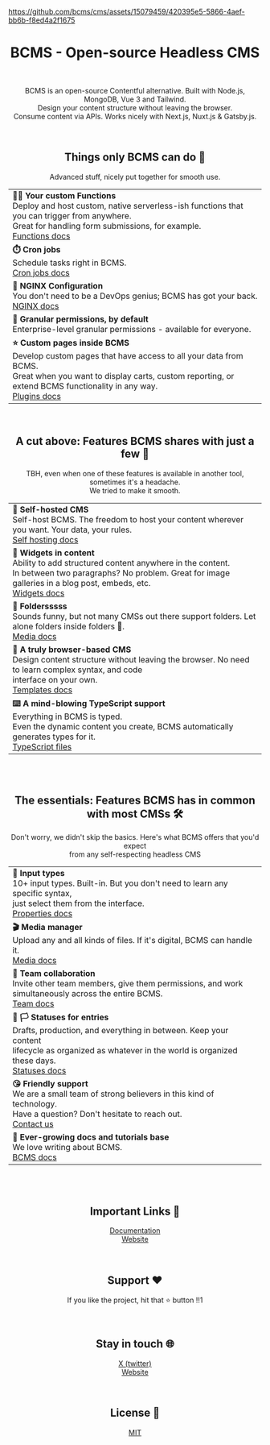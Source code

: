 https://github.com/bcms/cms/assets/15079459/420395e5-5866-4aef-bb6b-f8ed4a2f1675

<h1 align="center">
  BCMS - Open-source Headless CMS
</h1>

<!--

[![NPM Version][npm-image-ui]][npm-url-ui]
[![NPM Version][npm-image-sdk]][npm-url-sdk]
[![NPM Version][npm-image-backend]][npm-url-backend]
[![NPM Version][npm-image-client]][npm-url-client]
[![NPM Version][npm-image-cli]][npm-url-cli]
[![NPM Version][npm-image-most]][npm-url-most]
[![X](https://img.shields.io/twitter/follow/thebcms?style=social&logo=x)](https://twitter.com/thebcms)
[![Website](https://img.shields.io/badge/Website-Visit-blue)](https://www.thebcms.com) -->

<br>
<p align="center">
  BCMS is an open-source Contentful alternative. Built with Node.js, MongoDB, Vue 3 and Tailwind. <br>
  Design your content structure without leaving the browser. <br> Consume content via APIs. Works nicely with Next.js, Nuxt.js & Gatsby.js.<br>
</p>
<br>
<h2 align="center">
  Things only BCMS can do  🦄
</h2>
<p align="center">
  Advanced stuff, nicely put together for smooth use.
</p>

<table align="center">
  <tbody>
    <tr>
      <td>
        <strong>🏋️&zwj;♀️ Your custom Functions</strong> <br />
        Deploy and host custom, native serverless-ish functions that you can
        trigger from anywhere. <br />Great for handling form submissions, for
        example.<br />
        <a
          href="https://docs.thebcms.com/customization/functions"
          rel="nofollow"
          >Functions docs</a
        >
      </td>
    </tr>
    <tr>
      <td>
        <strong>⏱️ Cron jobs</strong><br />
        Schedule tasks right in BCMS. <br />
        <a href="https://docs.thebcms.com/customization/jobs" rel="nofollow"
          >Cron jobs docs</a
        >
      </td>
    </tr>
    <tr>
      <td>
        <strong>🧱 NGINX Configuration</strong><br />
        You don't need to be a DevOps genius; BCMS has got your back.<br />
        <a href="https://docs.thebcms.com/customization/nginx" rel="nofollow"
          >NGINX docs</a
        >
      </td>
    </tr>
    <tr>
      <td>
        <strong>🔏 Granular permissions, by default</strong> <br />
        Enterprise-level granular permissions - available for everyone.
      </td>
    </tr>
    <tr>
      <td>
        <strong>⭐️ Custom pages inside BCMS</strong> <br />
        Develop custom pages that have access to all your data from BCMS.
        <br />Great when you want to display carts, custom reporting, or extend
        BCMS functionality in any way.<br />
        <a href="https://docs.thebcms.com/customization/plugins" rel="nofollow"
          >Plugins docs</a
        >
      </td>
    </tr>
  </tbody>
</table>
<br>
<h2 align="center">
  A cut above: Features BCMS shares with just a few 🎩
</h2>
<p align="center">TBH, even when one of these features is available in another tool, sometimes it's a headache. <br>We tried to make it smooth.</p>

<table align="center">
  <tbody>
    <tr>
      <td>
        <strong>🏡 Self-hosted CMS</strong> <br />
        Self-host BCMS. The freedom to host your content wherever you want. Your data, your rules. <br />
        <a href="https://docs.thebcms.com/install/digitalocean" rel="nofollow"
          >Self hosting docs</a
        >
      </td>
    </tr>
    <tr>
      <td>
        <strong>🤞 Widgets in content</strong><br />
        Ability to add structured content anywhere in the content. <br />In
        between two paragraphs? No problem. Great for image galleries in a blog
        post, embeds, etc. <br />
        <a href="https://docs.thebcms.com/inside-bcms/widgets" rel="nofollow"
          >Widgets docs</a
        >
      </td>
    </tr>
    <tr>
      <td>
        <strong>📁 Foldersssss</strong><br />
        Sounds funny, but not many CMSs out there support folders. Let
        alone folders inside folders 🤯.<br />
        <a href="https://docs.thebcms.com/inside-bcms/media" rel="nofollow"
          >Media docs</a
        >
      </td>
    </tr>
    <tr>
      <td>
        <strong>🛜 A truly browser-based CMS</strong> <br />
        Design content structure without leaving the browser. No need to learn
        complex syntax, and code<br /> interface on your own.<br />
        <a href="https://docs.thebcms.com/inside-bcms/templates" rel="nofollow"
          >Templates docs</a
        >
      </td>
    </tr>
    <tr>
      <td>
        <strong>⌨️ A mind-blowing TypeScript support</strong> <br />
        Everything in BCMS is typed. <br />Even the dynamic content you create,
        BCMS automatically generates types for it. <br />
        <a href="https://github.com/bcms/cms/tree/master/backend/src/types"
          >TypeScript files</a
        >
      </td>
    </tr>
  </tbody>
</table>

<br><br>

<h2 align="center">
  The essentials: Features BCMS has in common with most CMSs  🛠️
</h2>
<p align="center">Don't worry, we didn't skip the basics. Here's what BCMS offers that you'd expect <br> from any self-respecting headless CMS</p>

<table align="center">
  <tbody>
    <tr>
      <td>
        <strong>🏡 Input types</strong> <br />
        10+ input types. Built-in. But you don't need to learn any specific syntax,<br>
        just select them from the interface. <br /><a
          href="https://docs.thebcms.com/inside-bcms/properties"
          rel="nofollow"
          >Properties docs</a
        >
      </td>
    </tr>
    <tr>
      <td>
        <strong>🎬 Media manager</strong><br />
        Upload any and all kinds of files. If it's digital, BCMS can handle it. <br>
        <a href="https://docs.thebcms.com/inside-bcms/media" rel="nofollow"
          >Media docs</a
        >
      </td>
    </tr>
    <tr>
      <td>
        <strong>👫 Team collaboration</strong><br />
        Invite other team members, give them permissions, and work simultaneously 
        across the entire BCMS. <br />
        <a
          href="https://docs.thebcms.com/inside-bcms/settings#invite-team-members"
          rel="nofollow"
          >Team docs</a
        >
      </td>
    </tr>
    <tr>
      <td>
        <strong>🚩 🏳️ Statuses for entries</strong> <br />
        Drafts, production, and everything in between. Keep your content <br />
        lifecycle as organized as whatever in the world is organized these days.<br />
        <a
          href="https://docs.thebcms.com/inside-bcms/entries#setting-the-entry-status"
          rel="nofollow"
          >Statuses docs</a
        >
      </td>
    </tr>
    <tr>
      <td>
        <strong>😘 Friendly support</strong> <br />
        We are a small team of strong believers in this kind of technology. <br />
        Have a question? Don't hesitate to reach out. <br />
        <a href="https://thebcms.com/contact" rel="nofollow">Contact us</a>
      </td>
    </tr>
    <tr>
      <td>
        <strong>🚿 Ever-growing docs and tutorials base</strong> <br />
        We love writing about BCMS. <br /><a
          href="https://docs.thebcms.com"
          rel="nofollow"
          >BCMS docs</a
        >
      </td>
    </tr>
  </tbody>
</table>
<br><br>
<h2 align="center">Important Links 📌</h2>
<p align="center">
  <a href="docs.thebcms.com">Documentation</a><br>
  <a href="thebcms.com">Website</a>
</p>
<br>
<h2 align="center">Support ❤️</h2>
<p align="center">
  If you like the project, hit that ⭐ button !!1
</p>
<br>
<h2 align="center">Stay in touch 🌐</h2>
<p align="center">
  <a href="twitter.com/thebcms">X (twitter)</a><br>
  <a href="thebcms.com">Website</a>
</p>
<br>
<h2 align="center">License 📄</h2>
<p align="center">
  <a href="https://github.com/bcms/cms/blob/master/LICENSE">MIT</a><br>
</p>

